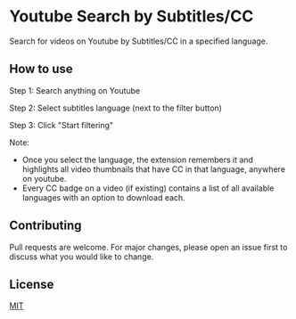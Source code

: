 # Youtube Search by Subtitles/CC

Search for videos on Youtube by Subtitles/CC in a specified language.

## How to use

Step 1: Search anything on Youtube

Step 2: Select subtitles language (next to the filter button)

Step 3: Click "Start filtering"

Note:
- Once you select the language, the extension remembers it and highlights all video thumbnails that have CC in that language, anywhere on youtube.
- Every CC badge on a video (if existing) contains a list of all available languages with an option to download each.

## Contributing

Pull requests are welcome. For major changes, please open an issue first to discuss what you would like to change.

## License

[MIT](https://choosealicense.com/licenses/mit/)
